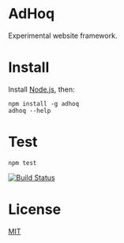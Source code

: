 # AdHoq

Experimental website framework.

# Install

Install [Node.js](http://nodejs.org/), then:

    npm install -g adhoq
    adhoq --help
    
# Test
    
    npm test

[![Build Status](https://secure.travis-ci.org/jcw/adhoq.png)](http://travis-ci.org/jcw/adhoq)
    
# License

[MIT](http://opensource.org/licenses/MIT)
